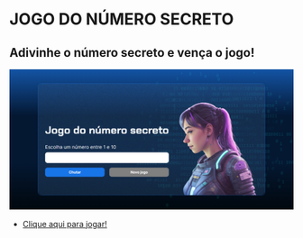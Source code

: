 # JOGO DO NÚMERO SECRETO

## Adivinhe o número secreto e vença o jogo!
<picture>
  <img alt="capa do jogo" src="./cover.png" heigth="300">
</picture>
<picture><br>

- [Clique aqui para jogar!](https://secretnumbergameonline.netlify.app/)
